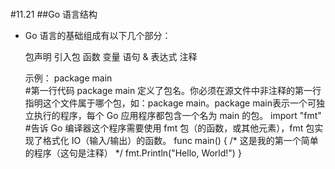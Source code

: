 #

#11.21
##Go 语言结构
- Go 语言的基础组成有以下几个部分：

    包声明
    引入包
    函数
    变量
    语句 & 表达式
    注释

    示例：
        package main    
        #第一行代码 package main 定义了包名。你必须在源文件中非注释的第一行指明这个文件属于哪个包，如：package main。package main表示一个可独立执行的程序，每个 Go 应用程序都包含一个名为 main 的包。
        import "fmt"
        #告诉 Go 编译器这个程序需要使用 fmt 包（的函数，或其他元素），fmt 包实现了格式化 IO（输入/输出）的函数。
        func main() {
        /* 这是我的第一个简单的程序（这句是注释） */
            fmt.Println("Hello, World!")
        }